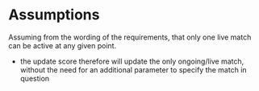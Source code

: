 # Assumptions

Assuming from the wording of the requirements, that only one live match can be active at any given point.
- the update score therefore will update the only ongoing/live match, without the need for an additional parameter to specify the match in question
